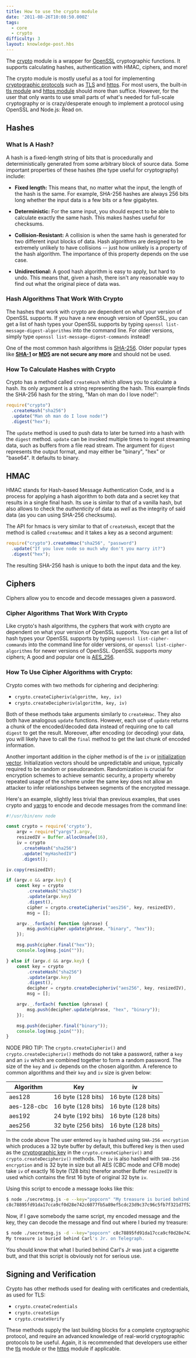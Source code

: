 ```yaml
---
title: How to use the crypto module
date: '2011-08-26T10:08:50.000Z'
tags:
  - core
  - crypto
difficulty: 3
layout: knowledge-post.hbs
---
```


The [crypto](https://nodejs.org/api/crypto.html) module is a wrapper for [OpenSSL](https://en.wikipedia.org/wiki/Openssl) cryptographic functions. It supports calculating hashes, authentication with HMAC, ciphers, and more!

The crypto module is mostly useful as a tool for implementing [cryptographic protocols](https://en.wikipedia.org/wiki/Cryptographic_protocol) such as [TLS](https://en.wikipedia.org/wiki/Transport_Layer_Security) and [https](https://en.wikipedia.org/wiki/Https). For most users, the built-in [tls module](https://nodejs.org/api/tls.html) and [https module](https://nodejs.org/api/https.html) should more than suffice. However, for the user that only wants to use small parts of what's needed for full-scale cryptography or is crazy/desperate enough to implement a protocol using OpenSSL and Node.js: Read on.

## Hashes

### What Is A Hash?

A hash is a fixed-length string of bits that is procedurally and deterministically generated from some arbitrary block of source data. Some important properties of these hashes (the type useful for cryptography) include:

* **Fixed length:** This means that, no matter what the input, the length of the hash is the same. For example, SHA-256 hashes are always 256 bits long whether the input data is a few bits or a few gigabytes.

* **Deterministic:** For the same input, you should expect to be able to calculate exactly the same hash. This makes hashes useful for checksums.

* **Collision-Resistant:** A collision is when the same hash is generated for two different input blocks of data. Hash algorithms are designed to be extremely unlikely to have collisions -- just how unlikely is a property of the hash algorithm. The importance of this property depends on the use case.

* **Unidirectional:** A good hash algorithm is easy to apply, but hard to undo. This means that, given a hash, there isn't any reasonable way to find out what the original piece of data was.

### Hash Algorithms That Work With Crypto

The hashes that work with crypto are dependent on what your version of OpenSSL supports. If you have a new enough version of OpenSSL, you can get a list of hash types your OpenSSL supports by typing `openssl list-message-digest-algorithms` into the command line. For older versions, simply type `openssl list-message-digest-commands` instead!

One of the most common hash algorithms is [SHA-256](https://en.wikipedia.org/wiki/SHA-2). Older popular types like **[SHA-1](https://en.wikipedia.org/wiki/Sha1) or [MD5](https://en.wikipedia.org/wiki/MD5#Security) are not secure any more** and should not be used.

### How To Calculate Hashes with Crypto

Crypto has a method called `createHash` which allows you to calculate a hash. Its only argument is a string representing the hash. This example finds the SHA-256 hash for the string, "Man oh man do I love node!":

```js
require("crypto")
  .createHash("sha256")
  .update("Man oh man do I love node!")
  .digest("hex");
```

The `update` method is used to push data to later be turned into a hash with the `digest` method. `update` can be invoked multiple times to ingest streaming data, such as buffers from a file read stream. The argument for `digest` represents the output format, and may either be "binary", "hex" or "base64". It defaults to binary.

## HMAC

HMAC stands for Hash-based Message Authentication Code, and is a process for applying a hash algorithm to both data and a secret key that results in a single final hash. Its use is similar to that of a vanilla hash, but also allows to check the *authenticity* of data as *well* as the integrity of said data (as you can using SHA-256 checksums).

The API for hmacs is very similar to that of `createHash`, except that the method is called `createHmac` and it takes a key as a second argument:

```js
require("crypto").createHmac("sha256", "password")
  .update("If you love node so much why don't you marry it?")
  .digest("hex");
```

The resulting SHA-256 hash is unique to both the input data and the key.

## Ciphers

Ciphers allow you to encode and decode messages given a password.

### Cipher Algorithms That Work With Crypto

Like crypto's hash algorithms, the cyphers that work with crypto are dependent on what your version of OpenSSL supports. You can get a list of hash types your OpenSSL supports by typing `openssl list-cipher-commands` into the command line for older versions, or `openssl list-cipher-algorithms` for newer versions of OpenSSL. OpenSSL supports *many* ciphers; A good and popular one is [AES_256](https://en.wikipedia.org/wiki/Advanced_Encryption_Standard).

### How To Use Cipher Algorithms with Crypto:

Crypto comes with two methods for ciphering and deciphering:

* `crypto.createCipheriv(algorithm, key, iv)`
* `crypto.createDecipheriv(algorithm, key, iv)`

Both of these methods take arguments similarly to `createHmac`. They also both have analogous `update` functions. However, each use of `update` returns a chunk of the encoded/decoded data instead of requiring one to call `digest` to get the result. Moreover, after encoding (or decoding) your data, you will likely have to call the `final` method to get the last chunk of encoded information.

Another important addition in the cipher method is of the `iv` or [initialization vector](https://en.wikipedia.org/wiki/Initialization_vector). Initialization vectors should be unpredictable and unique, typically required to be random or pseudorandom. Randomization is crucial for encryption schemes to achieve semantic security, a property whereby repeated usage of the scheme under the same key does not allow an attacker to infer relationships between segments of the encrypted message.

Here's an example, slightly less trivial than previous examples, that uses crypto and [yargs](https://github.com/yargs/yargs) to encode and decode messages from the command line:

```js
#!/usr/bin/env node

const crypto = require('crypto'),
    argv = require("yargs").argv,
    resizedIV = Buffer.allocUnsafe(16),
    iv = crypto
      .createHash("sha256")
      .update("myHashedIV")
      .digest();

iv.copy(resizedIV);

if (argv.e && argv.key) {
    const key = crypto
        .createHash("sha256")
        .update(argv.key)
        .digest(),
        cipher = crypto.createCipheriv("aes256", key, resizedIV),
        msg = [];

    argv._.forEach( function (phrase) {
        msg.push(cipher.update(phrase, "binary", "hex"));
    });

    msg.push(cipher.final("hex"));
    console.log(msg.join(""));

} else if (argv.d && argv.key) {
    const key = crypto
        .createHash("sha256")
        .update(argv.key)
        .digest(),
        decipher = crypto.createDecipheriv("aes256", key, resizedIV),
        msg = [];

    argv._.forEach( function (phrase) {
        msg.push(decipher.update(phrase, "hex", "binary"));
    });

    msg.push(decipher.final("binary"));
    console.log(msg.join(""));
}
```

NODE PRO TIP: The `crypto.createCipheriv()` and `crypto.createDecipheriv()` methods do not take a password, rather a `key` and an `iv` which are combined together to form a random password. The size of the `key` and `iv` depends on the chosen algorithm. A reference to common algorithms and their `key` and `iv` size is given below:

| Algorithm   | Key                | iv                 |
|-------------|--------------------|--------------------|
| aes128      | 16 byte (128 bits) | 16 byte (128 bits) |
| aes-128-cbc | 16 byte (128 bits) | 16 byte (128 bits) |
| aes192      | 24 byte (192 bits) | 16 byte (128 bits) |
| aes256      | 32 byte (256 bits) | 16 byte (128 bits) |

In the code above The user entered `key` is hashed using `SHA-256 encryption` which produces a 32 byte buffer by default, this buffered key is then used as the [cryptographic key](https://en.wikipedia.org/wiki/Key_(cryptography)) in the `crypto.createCipheriv()` and `crypto.createDecipheriv()` methods. The `iv` is also hashed with `SHA-256 encryption` and is 32 byte in size but all AES (CBC mode and CFB mode) take `iv` of exactly 16 byte (128 bits) therefor another Buffer `resizedIV` is used which contains the first 16 byte of original 32 byte `iv`.

Using this script to encode a message looks like this:

```bash
$ node ./secretmsg.js -e --key="popcorn" "My treasure is buried behind Carl's Jr. on Telegraph."
c8c78895fd91da17cca9cf0d28e742c6077fb5a89ef5cdc23d9c37c96c5fb7f321d7f52c06e73c46633783d9535e2aa5cc07f2ad1803d73614c4e6882026bfd9
```

Now, if I gave somebody the same script, my encoded message and the key, they can decode the message and find out where I buried my treasure:

```bash
$ node ./secretmsg.js -d --key="popcorn" c8c78895fd91da17cca9cf0d28e742c6077fb5a89ef5cdc23d9c37c96c5fb7f321d7f52c06e73c46633783d9535e2aa5cc07f2ad1803d73614c4e6882026bfd9
My treasure is buried behind Carl's Jr. on Telegraph.
```

You should know that what I buried behind Carl's Jr was just a cigarette butt, and that this script is obviously not for serious use.

## Signing and Verification

Crypto has other methods used for dealing with certificates and credentials, as used for TLS:

* `crypto.createCredentials`
* `crypto.createSign`
* `crypto.createVerify`

These methods supply the last building blocks for a complete cryptographic protocol, and require an advanced knowledge of real-world cryptographic protocols to be useful. Again, it is recommended that developers use either the [tls](https://nodejs.org/api/tls.html) module or the [https](https://nodejs.org/api/https.html) module if applicable.

